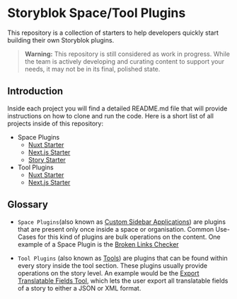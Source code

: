 # Storyblok Space/Tool Plugins

This repository is a collection of starters to help developers quickly start building their own Storyblok plugins.

> **Warning:** This repository is still considered as work in progress. While the team is actively developing and curating content to support your needs, it may not be in its final, polished state.

## Introduction

Inside each project you will find a detailed README.md file that will provide instructions on how to clone and run the code. Here is a short list of all projects inside of this repository:

- Space Plugins
  - [Nuxt Starter](space-plugins/nuxt-starter/README.md)
  - [Next.js Starter](space-plugins/nextjs-starter/README.md)
  - [Story Starter](space-plugins/nuxt-story-starter/README.md)
- Tool Plugins
  - [Nuxt Starter](tool-plugins/nuxt-starter/README.md)
  - [Next.js Starter](tool-plugins/nextjs-starter/README.md)

## Glossary

- `Space Plugins`(also known as [Custom Sidebar Applications](https://www.storyblok.com/docs/plugins/custom-application)) are plugins that are present only once inside a space or organisation. Common Use-Cases for this kind of plugins are bulk operations on the content. One example of a Space Plugin is the [Broken Links Checker](https://www.storyblok.com/apps/storyblok-gmbh@broken-links-checker)

- `Tool Plugins` (also known as [Tools](https://www.storyblok.com/docs/plugins/tool)) are plugins that can be found within every story inside the tool section. These plugins usually provide operations on the story level. An example would be the [Export Translatable Fields Tool](https://www.storyblok.com/apps/export), which lets the user export all translatable fields of a story to either a JSON or XML format.
